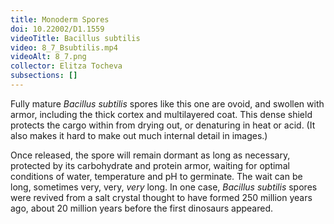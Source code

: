 ```yaml
---
title: Monoderm Spores
doi: 10.22002/D1.1559
videoTitle: Bacillus subtilis
video: 8_7_Bsubtilis.mp4
videoAlt: 8_7.png
collector: Elitza Tocheva
subsections: []
---
```


Fully mature *Bacillus subtilis* spores like this one are ovoid, and swollen with armor, including the thick cortex and multilayered coat. This dense shield protects the cargo within from drying out, or denaturing in heat or acid. (It also makes it hard to make out much internal detail in images.)

Once released, the spore will remain dormant as long as necessary, protected by its carbohydrate and protein armor, waiting for optimal conditions of water, temperature and pH to germinate. The wait can be long, sometimes very, very, *very* long. In one case, *Bacillus subtilis* spores were revived from a salt crystal thought to have formed 250 million years ago, about 20 million years before the first dinosaurs appeared.

